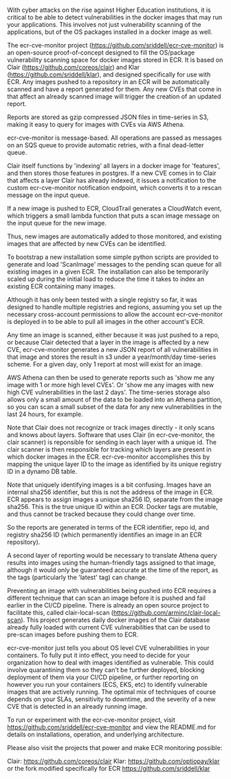 With cyber attacks on the rise against Higher Education institutions, it is critical to be able to detect vulnerabilities in the docker images that may run your applications.  This involves not just vulnerability scanning of the applications, but of the OS packages installed in a docker image as well.

The ecr-cve-monitor project (https://github.com/sriddell/ecr-cve-monitor) is an open-source proof-of-concept designed to fill the OS/package vulnerability scanning space for docker images stored in ECR.  It is based on Clair (https://github.com/coreos/clair) and Klar (https://github.com/sriddell/klar), and designed specifically for use with ECR.  Any images pushed to a repository in an ECR will be automatically scanned and have a report generated for them.  Any new CVEs that come in that affect an already scanned image will trigger the creation of an updated report.

Reports are stored as gzip compressed JSON files in time-series in S3, making it easy to query for images with CVEs via AWS Athena.

ecr-cve-monitor is message-based.  All operations are passed as messages on an SQS queue to provide automatic retries, with a final dead-letter queue.

Clair itself functions by 'indexing' all layers in a docker image for 'features', and then stores those features in postgres.  If a new CVE comes in to Clair that affects a layer Clair has already indexed, it issues a notification to the custom ecr-cve-monitor notification endpoint, which converts it to a rescan message on the input queue.

If a new image is pushed to ECR, CloudTrail generates a CloudWatch event, which triggers a small lambda function that puts a scan image message on the input queue for the new image.

Thus, new images are automatically added to those monitored, and existing images that are affected by new CVEs can be identified.

To bootstrap a new installation some simple python scripts are provided to generate and load 'ScanImage' messages to the pending scan queue for all existing images in a given ECR.  The installation can also be temporarily scaled up during the initial load to reduce the time it takes to index an existing ECR containing many images.

Although it has only been tested with a single registry so far, it was designed to handle multiple registries and regions, assuming you set up the necessary cross-account permissions to allow the account ecr-cve-monitor is deployed in to be able to pull all images in the other account's ECR.

Any time an image is scanned, either because it was just pushed to a repo, or because Clair detected that a layer in the image is affected by a new CVE, ecr-cve-monitor generates a new JSON report of all vulnerabilities in that image and stores the result in s3 under a year/month/day time-series scheme.  For a given day, only 1 report at most will exist for an image.

AWS Athena can then be used to generate reports such as 'show me any image with 1 or more high level CVEs'.  Or 'show me any images with new high CVE vulnerabilities in the last 2 days'.  The time-series storage also allows only a small amount of the data to be loaded into an Athena partition, so you can scan a small subset of the data for any new vulnerabilities in the last 24 hours, for example.

Note that Clair does not recognize or track images directly - it only scans and knows about layers.  Software that uses Clair (in ecr-cve-monitor, the clair scanner) is reponsible for sending in each layer with a unique id.  The clair scanner is then responsible for tracking which layers are present in which docker images in the ECR.  ecr-cve-monitor accomplishes this by mapping the unique layer ID to the image as identified by its unique registry ID in a dynamo DB table.

Note that uniquely identifying images is a bit confusing.  Images have an internal sha256 identifier, but this is not the address of the image in ECR.  ECR appears to assign images a unique sha256 ID, separate from the image sha256.  This is the true unique ID within an ECR.  Docker tags are mutable, and thus cannot be tracked because they could change over time.

So the reports are generated in terms of the ECR identifier, repo id, and registry sha256 ID (which permanently identifies an image in an ECR repository).

A second layer of reporting would be necessary to translate Athena query results into images using the human-friendly tags assigned to that image, although it would only be guaranteed accurate at the time of the report, as the tags (particularly the 'latest' tag) can change.

Preventing an image with vulnerabilities being pushed into ECR requires a different technique that can scan an image before it is pushed and fail earlier in the CI/CD pipeline.  There is already an open source project to facilitate this, called clair-local-scan (https://github.com/arminc/clair-local-scan).  This project generates daily docker images of the Clair database already fully loaded with current CVE vulnerabilities that can be used to pre-scan images before pushing them to ECR.

ecr-cve-monitor just tells you about OS level CVE vulnerabilities in your containers.  To fully put it into effect, you need to decide for your organization how to deal with images identified as vulnerable.  This could involve quarantining them so they can't be further deployed, blocking deployment of them via your CI/CD pipeline, or further reporting on however you run your containers (ECS, EKS, etc) to identify vulnerable images that are actively running.  The optimal mix of techniques of course depends on your SLAs, sensitivity to downtime, and the severity of a new CVE that is detected in an already running image.

To run or experiment with the ecr-cve-monitor project, visit https://github.com/sriddell/ecr-cve-monitor and view the README.md for details on installations, operation, and underlying architecture.

Please also visit the projects that power and make ECR monitoring possible:

Clair: https://github.com/coreos/clair
Klar: https://github.com/optiopay/klar or the fork modified specifically for ECR https://github.com/sriddell/klar



